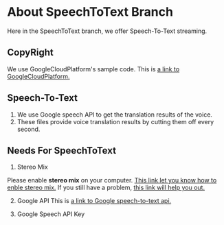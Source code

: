 # About SpeechToText Branch
Here in the SpeechToText branch, we offer Speech-To-Text streaming.


## CopyRight
We use GoogleCloudPlatform's sample code. 
This is [a link to GoogleCloudPlatform.](https://github.com/GoogleCloudPlatform/java-docs-samples)

## Speech-To-Text
1. We use Google speech API to get the translation results of the voice.
2. These files provide voice translation results by cutting them off every second.

## Needs For SpeechToText
1. Stereo Mix

Please enable **stereo mix** on your computer.
[This link let you know how to enble stereo mix.](https://www.howtogeek.com/howto/39532/how-to-enable-stereo-mix-in-windows-7-to-record-audio/)
If you still have a problem, [this link will help you out.](https://answers.microsoft.com/en-us/windows/forum/all/how-to-enable-stereo-mix-in-windows-10/4c51b5da-d56c-42c1-bb9d-bc9fccf8fa48)

2. Google API
This is [a link to Google speech-to-text api.](https://cloud.google.com/speech-to-text)

3. Google Speech API Key
